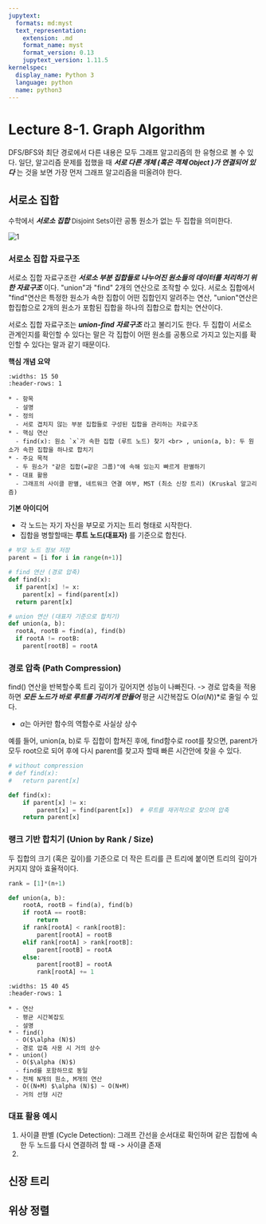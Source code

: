 ```yaml
---
jupytext:
  formats: md:myst
  text_representation:
    extension: .md
    format_name: myst
    format_version: 0.13
    jupytext_version: 1.11.5
kernelspec:
  display_name: Python 3
  language: python
  name: python3
---
```


# Lecture 8-1. Graph Algorithm 

DFS/BFS와 최단 경로에서 다른 내용은 모두 그래프 알고리즘의 한 유형으로 볼 수 있다. 일단, 알고리즘 문제를 접했을 때 ***서로 다른 개체 (혹은 객체<font size='2'> Object </font>)가 연결되어 있다*** 는 것을 보면 가장 먼저 그래프 알고리즘을 떠올려야 한다. 

## 서로소 집합 

수학에서 ***서로소 집합*** <font size='2'>Disjoint Sets</font>이란 공통 원소가 없는 두 집합을 의미한다. 

![1](../../assets/img/graph/1.png)

### 서로소 집합 자료구조 

서로소 집합 자료구조란 ***서로소 부분 집합들로 나누어진 원소들의 데이터를 처리하기 위한 자료구조*** 이다. "union"과 "find" 2개의 연산으로 조작할 수 있다. 서로소 집합에서 "find"연산은 특정한 원소가 속한 집합이 어떤 집합인지 알려주는 연산, "union"연산은 합집합으로 2개의 원소가 포함된 집합을 하나의 집합으로 합치는 연산이다. 

서로소 집합 자료구조는 ***union-find 자료구조*** 라고 불리기도 한다. 두 집합이 서로소 관계인지를 확인할 수 있다는 말은 각 집합이 어떤 원소를 공통으로 가지고 있는지를 확인할 수 있다는 말과 같기 때문이다. 

**핵심 개념 요약**

```{list-table} disjoint set / union-find
:widths: 15 50 
:header-rows: 1 

* - 항목 
  - 설명 
* - 정의 
  - 서로 겹치지 않는 부분 집합들로 구성된 집합을 관리하는 자료구조 
* - 핵심 연산 
  - find(x): 원소 `x`가 속한 집합 (루트 노드) 찾기 <br> , union(a, b): 두 원소가 속한 집합을 하나로 합치기 
* - 주요 목적
  - 두 원소가 "같은 집합(=같은 그룹)"에 속해 있는지 빠르게 판별하기 
* - 대표 활용
  - 그래프의 사이클 판별, 네트워크 연결 여부, MST (최소 신장 트리) (Kruskal 알고리즘)
```

**기본 아이디어** 
- 각 노드는 자기 자신을 부모로 가지는 트리 형태로 시작한다. 
- 집합을 병할할때는 **루트 노드(대표자)** 를 기준으로 합친다. 

```python
# 부모 노드 정보 저장 
parent = [i for i in range(n+1)]

# find 연산 (경로 압축)
def find(x):
  if parent[x] != x:
    parent[x] = find(parent[x])
  return parent[x]

# union 연산 (대표자 기준으로 합치기)
def union(a, b):
  rootA, rootB = find(a), find(b)
  if rootA != rootB:
    parent[rootB] = rootA 
```

### 경로 압축 (Path Compression)

find() 연산을 반복할수록 트리 깊이가 깊어지면 성능이 나빠진다. 
-> 경로 압축을 적용하면 ***모든 노드가 바로 루트를 가리키게 만들어*** 평균 시간복잡도 O($\alpha(N)$)*로 줄일 수 있다. 

* $\alpha$는 아커만 함수의 역함수로 사실상 상수 

예를 들어, union(a, b)로 두 집합이 합쳐진 후에, find함수로 root를 찾으면, parent가 모두 root으로 되어 후에 다시 parent를 찾고자 할때 빠른 시간안에 찾을 수 있다. 

```python
# without compression 
# def find(x):
#   return parent[x]

def find(x):
    if parent[x] != x:
        parent[x] = find(parent[x])  # 루트를 재귀적으로 찾으며 압축
    return parent[x]
```

### 랭크 기반 합치기 (Union by Rank / Size)

두 집합의 크기 (혹은 깊이)를 기준으로 더 작은 트리를 큰 트리에 붙이면 트리의 깊이가 커지지 않아 효율적이다. 

```python
rank = [1]*(n+1)

def union(a, b):
    rootA, rootB = find(a), find(b)
    if rootA == rootB:
        return
    if rank[rootA] < rank[rootB]:
        parent[rootA] = rootB
    elif rank[rootA] > rank[rootB]:
        parent[rootB] = rootA
    else:
        parent[rootB] = rootA
        rank[rootA] += 1
```

```{list-table} union/find 시간 복잡도 
:widths: 15 40 45
:header-rows: 1 

* - 연산 
  - 평균 시간복잡도 
  - 설명 
* - find()
  - O($\alpha (N)$)
  - 경로 압축 사용 시 거의 상수 
* - union()
  - O($\alpha (N)$)
  - find를 포함하므로 동일 
* - 전체 N개의 원소, M개의 연산 
  - O((N+M) $\alpha (N)$) ~ O(N+M)
  - 거의 선형 시간 
```


### 대표 활용 예시 

1. 사이클 판별 (Cycle Detection): 그래프 간선을 순서대로 확인하며 같은 집합에 속한 두 노드를 다시 연결하려 할 때 -> 사이클 존재 
2. 

## 신장 트리 

## 위상 정렬 


